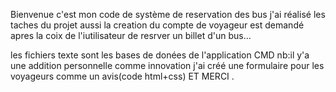 Bienvenue c'est mon code de système de reservation des bus j'ai réalisé les taches du projet aussi la creation du compte de voyageur est demandé apres la coix de l'iutilisateur de resrver un billet d'un bus...  

les fichiers texte sont les bases de donées de l'application CMD 
nb:il y'a une addition personnelle comme innovation j'ai créé une formulaire pour les voyageurs comme un avis(code html+css)
ET MERCI .
